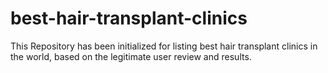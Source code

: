# best-hair-transplant-clinics
This Repository has been initialized for listing best hair transplant clinics in the world, based on the legitimate user review and results.

